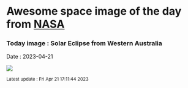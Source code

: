 
# Awesome space image of the day from [NASA](https://api.nasa.gov/)

### Today image : Solar Eclipse from Western Australia
Date : 2023-04-21

![](https://apod.nasa.gov/apod/image/2304/PSX_20230420_140324h1024.jpg)

<small>Latest update : Fri Apr 21 17:11:44 2023</small>
        